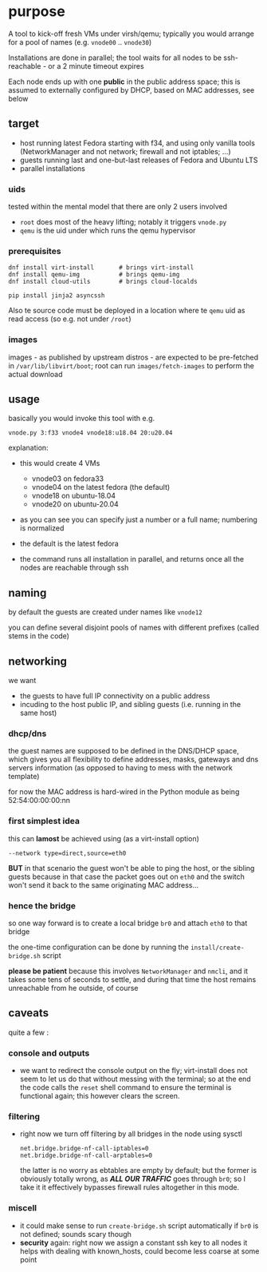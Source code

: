 # purpose

A tool to kick-off fresh VMs under virsh/qemu; typically you would arrange for a pool of names (e.g. `vnode00` .. `vnode30`)

Installations are done in parallel; the tool waits for all nodes to be ssh-reachable - or a 2 minute timeout expires

Each node ends up with one **public** in the public address space;
this is assumed to externally configured by DHCP, based on MAC addresses, see below

## target

* host running latest Fedora starting with f34, and using only vanilla tools (NetworkManager
and not network; firewall and not iptables; ...)
* guests running last and one-but-last releases of Fedora and Ubuntu LTS
* parallel installations

### uids

tested within the mental model that there are only 2 users involved

* `root` does most of the heavy lifting; notably it triggers `vnode.py`
* `qemu` is the uid under which runs the qemu hypervisor

### prerequisites

```
dnf install virt-install       # brings virt-install
dnf install qemu-img           # brings qemu-img
dnf install cloud-utils        # brings cloud-localds

pip install jinja2 asyncssh
```

Also te source code must be deployed in a location where te `qemu` uid as read access (so e.g. not under `/root`)

### images

images - as published by upstream distros - are expected to be pre-fetched
in `/var/lib/libvirt/boot`; root can run `images/fetch-images` to perform the actual download


## usage

basically you would invoke this tool with e.g.

```
vnode.py 3:f33 vnode4 vnode18:u18.04 20:u20.04
```

explanation:

* this would create 4 VMs
  * vnode03 on fedora33
  * vnode04 on the latest fedora (the default)
  * vnode18 on ubuntu-18.04
  * vnode20 on ubuntu-20.04

* as you can see you can specify just a number or a full name; numbering is normalized
* the default is the latest fedora
* the command runs all installation in parallel, and returns once all the nodes are reachable through ssh

## naming

by default the guests are created under names like `vnode12`

you can define several disjoint pools of names with different prefixes
(called stems in the code)

## networking

we want

* the guests to have full IP connectivity on a public address
* incuding to the host public IP, and sibling guests (i.e. running in the same host)

### dhcp/dns

the guest names are supposed to be defined in the DNS/DHCP space, which gives you all
flexibility to define addresses, masks, gateways and dns servers information (as opposed to
having to mess with the network template)

for now the MAC address is hard-wired in the Python module as being 52:54:00:00:00:nn

### first simplest idea

this can **lamost** be achieved using (as a virt-install option)
```
--network type=direct,source=eth0
```
**BUT** in that scenario the guest won't be able to ping the host, or the sibling guests
because in that case the packet goes out on `eth0` and the switch won't send it back to
the same originating MAC address...

### hence the bridge

so one way forward is to create a local bridge `br0` and attach `eth0` to that bridge

the one-time configuration can be done by running the `install/create-bridge.sh` script

**please be patient** because this involves `NetworkManager` and `nmcli`, and it takes
some tens of seconds to settle, and during that time the host remains unreachable from he
outside, of course

## caveats

quite a few :

### console and outputs

* we want to redirect the console output on the fly; virt-install does not seem to let us
  do that without messing with the terminal; so at the end the code calls the `reset`
  shell command to ensure the terminal is functional again; this however clears the
  screen.

### filtering

* right now we turn off filtering by all bridges in the node using sysctl
  ```
  net.bridge.bridge-nf-call-iptables=0
  net.bridge.bridge-nf-call-arptables=0
  ```
  the latter is no worry as ebtables are empty by default; but the former is obviously
  totally wrong, as ***ALL OUR TRAFFIC*** goes through `br0`; so I take it it effectively
  bypasses firewall rules altogether in this mode.


### miscell

* it could make sense to run `create-bridge.sh` script automatically if `br0`
  is not defined; sounds scary though
* **security** again: right now we assign a constant ssh key to all nodes
  it helps with dealing with known_hosts, could become less coarse at some point
